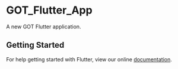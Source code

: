 # GOT_Flutter_App

A new GOT Flutter application.

## Getting Started

For help getting started with Flutter, view our online
[documentation](https://flutter.io/).
